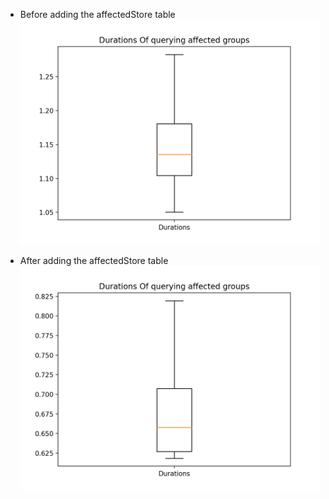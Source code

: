 - Before adding the affectedStore table  
![Alt text](images/devel-box_1.png?raw=true "Before adding the affectedStore table")

- After adding the affectedStore table  
![Alt text](images/devel-box_2.png?raw=true "After adding the affectedStore table")
